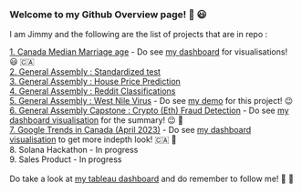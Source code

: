 ### Welcome to my Github Overview page!  👋 :smiley:

I am Jimmy and the following are the list of projects that are in repo :

[1. Canada Median Marriage age](https://github.com/Jimmy-Sudoku/Canada-median-marriage-age) - Do see [my dashboard](https://public.tableau.com/app/profile/jimmy5898/viz/CanadaAverageMarriageAge1970-2020/Story1) for visualisations! 😃 🇨🇦
<br>
[2. General Assembly : Standardized test](https://github.com/Jimmy-Sudoku/General-Assembly-Projects/tree/main/01_Project%2001-Standardized%20test)
<br>
[3. General Assembly : House Price Prediction](https://github.com/Jimmy-Sudoku/General-Assembly-Projects/tree/main/02_Project%2002-House%20Price%20Prediction)
<br>
[4. General Assembly : Reddit Classifications](https://github.com/Jimmy-Sudoku/General-Assembly-Projects/tree/main/03_Project%2003-Reddit%20Classifications)
<br>
[5. General Assembly : West Nile Virus](https://github.com/Jimmy-Sudoku/General-Assembly-Projects/tree/main/04-Project%2004-West%20Nile%20Virus) - Do see [my demo](https://west-nile-virus-area.streamlit.app/) for this project! :wink:
<br>
[6. General Assembly Capstone : Crypto (Eth) Fraud Detection](https://github.com/Jimmy-Sudoku/General-Assembly-Projects/tree/main/05%20Capstone%20Project%20-%20Crypto%20Fraud%20Detection) - Do see [my dashboard visualisation](https://public.tableau.com/app/profile/jimmy5898/viz/CryptoEthFraudDashboard/CryptoEthFraudTransactionVisualisations) for the summary! 😉 🥳 
<br>
[7. Google Trends in Canada (April 2023)](https://github.com/Jimmy-Sudoku/Canada-Google-Trend-Dashboard-April-2023) - Do see [my dashboard visualisation](https://public.tableau.com/app/profile/jimmy5898/viz/GoggleTrendsinCanadaApril2023/storytelling) to get more indepth look! 🇨🇦 🍾
<br>
8. Solana Hackathon - In progress
<br>
9. Sales Product - In progress
<br><br>
Do take a look at [my tableau dashboard](https://public.tableau.com/app/profile/jimmy5898) and do remember to follow me! :hugs: :pray:
<!--
**Jimmy-Sudoku/Jimmy-Sudoku** is a ✨ _special_ ✨ repository because its `README.md` (this file) appears on your GitHub profile.

Here are some ideas to get you started:

- 🔭 I’m currently working on ...
- 🌱 I’m currently learning ...
- 👯 I’m looking to collaborate on ...
- 🤔 I’m looking for help with ...
- 💬 Ask me about ...
- 📫 How to reach me: ...
- 😄 Pronouns: ...
- ⚡ Fun fact: ...
-->
